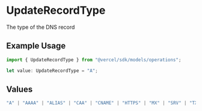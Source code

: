 # UpdateRecordType

The type of the DNS record

## Example Usage

```typescript
import { UpdateRecordType } from "@vercel/sdk/models/operations";

let value: UpdateRecordType = "A";
```

## Values

```typescript
"A" | "AAAA" | "ALIAS" | "CAA" | "CNAME" | "HTTPS" | "MX" | "SRV" | "TXT" | "NS"
```